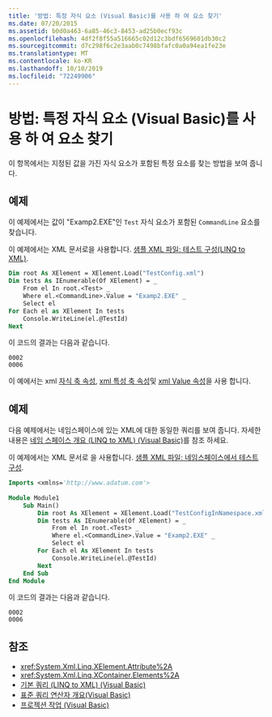 ```yaml
---
title: '방법: 특정 자식 요소 (Visual Basic)를 사용 하 여 요소 찾기'
ms.date: 07/20/2015
ms.assetid: b0d0a463-6a85-46c3-8453-ad25b0ecf93c
ms.openlocfilehash: 4df2f8f55a516665c02d12c3bdf6569601db30c2
ms.sourcegitcommit: d7c298f6c2e3aab0c7498bfafc0a0a94ea1fe23e
ms.translationtype: MT
ms.contentlocale: ko-KR
ms.lasthandoff: 10/10/2019
ms.locfileid: "72249906"
---
```

# <a name="how-to-find-an-element-with-a-specific-child-element-visual-basic"></a>방법: 특정 자식 요소 (Visual Basic)를 사용 하 여 요소 찾기
이 항목에서는 지정된 값을 가진 자식 요소가 포함된 특정 요소를 찾는 방법을 보여 줍니다.  
  
## <a name="example"></a>예제  
 이 예제에서는 값이 "Examp2.EXE"인 `Test` 자식 요소가 포함된 `CommandLine` 요소를 찾습니다.  
  
 이 예제에서는 XML 문서로을 사용합니다. [샘플 XML 파일: 테스트 구성(LINQ to XML)](../../../../visual-basic/programming-guide/concepts/linq/sample-xml-file-test-configuration-linq-to-xml.md).  
  
```vb  
Dim root As XElement = XElement.Load("TestConfig.xml")  
Dim tests As IEnumerable(Of XElement) = _  
    From el In root.<Test> _  
    Where el.<CommandLine>.Value = "Examp2.EXE" _  
    Select el  
For Each el as XElement In tests  
    Console.WriteLine(el.@TestId)  
Next  
```  
  
 이 코드의 결과는 다음과 같습니다.  
  
```console  
0002  
0006  
```  
  
 이 예에서는 xml [자식 축 속성](../../../../visual-basic/language-reference/xml-axis/xml-child-axis-property.md), [xml 특성 축 속성](../../../../visual-basic/language-reference/xml-axis/xml-attribute-axis-property.md)및 [xml Value 속성](../../../../visual-basic/language-reference/xml-axis/xml-value-property.md)을 사용 합니다.  
  
## <a name="example"></a>예제  
 다음 예제에서는 네임스페이스에 있는 XML에 대한 동일한 쿼리를 보여 줍니다. 자세한 내용은 [네임 스페이스 개요 (LINQ to XML) (Visual Basic)](namespaces-overview-linq-to-xml.md)를 참조 하세요.  
  
 이 예제에서는 XML 문서로 을 사용합니다. [샘플 XML 파일: 네임스페이스에서 테스트 구성](../../../../visual-basic/programming-guide/concepts/linq/sample-xml-file-test-configuration-in-a-namespace.md).  
  
```vb  
Imports <xmlns='http://www.adatum.com'>  
  
Module Module1  
    Sub Main()  
        Dim root As XElement = XElement.Load("TestConfigInNamespace.xml")  
        Dim tests As IEnumerable(Of XElement) = _  
            From el In root.<Test> _  
            Where el.<CommandLine>.Value = "Examp2.EXE" _  
            Select el  
        For Each el As XElement In tests  
            Console.WriteLine(el.@TestId)  
        Next  
    End Sub  
End Module  
```  
  
 이 코드의 결과는 다음과 같습니다.  
  
```console  
0002  
0006  
```  
  
## <a name="see-also"></a>참조

- <xref:System.Xml.Linq.XElement.Attribute%2A>
- <xref:System.Xml.Linq.XContainer.Elements%2A>
- [기본 쿼리 (LINQ to XML) (Visual Basic)](../../../../visual-basic/programming-guide/concepts/linq/basic-queries-linq-to-xml.md)
- [표준 쿼리 연산자 개요(Visual Basic)](../../../../visual-basic/programming-guide/concepts/linq/standard-query-operators-overview.md)
- [프로젝션 작업 (Visual Basic)](../../../../visual-basic/programming-guide/concepts/linq/projection-operations.md)
